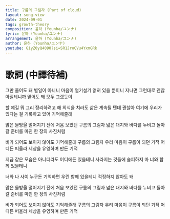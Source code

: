 ```yaml
---
title: 구름의 그림자 (Part of cloud)
layout: song-view
date: 2024-09-01
tags: growth-theory
composition: 윤하 (Younha/ユンナ)
lyric: 윤하 (Younha/ユンナ)
arrangement: 윤하 (Younha/ユンナ)
author: 윤하 (Younha/ユンナ)
youtube: GiyZ0yQ4090?si=SR1JroCVu4YxmGRk
---
```


# 歌詞 (中譯待補)

그만 울어도 돼 별일이 아니니
마음이 얼기설기 얽혀 있을 뿐이니
지나면 그런대로 괜찮아질테니까
믿어도 돼 모두 그랬듯이

할 얘길 뭐 그리 정리하려고 해
의식을 치러도 삶은 계속될 텐데
괜찮아 여기에 우리가 있다는 걸
기록하고 있어 기억해줄래

맑은 물방울 떨어지기 전에
처음 보았던 구름의 그림자
넓은 대지와 바다를 누비고
돌아갈 준비를 마친 한 장의 사진처럼

비가 되어도 보이지 않아도
기억해줄래 구름의 그림자
우리 마음이 구름이 되던 기적
어디든 떠올라 세상을 유영하며 만든 기적

지금 같은 모습은 아니더라도
어디에든 있을테니
사라지는 것들에 슬퍼하지 마
너와 함께 있을테니

너와 나 사이 누구든 기억하면
우린 함께 있을테니
걱정하지 않아도 돼

맑은 물방울 떨어지기 전에
처음 보았던 구름의 그림자
넓은 대지와 바다를 누비고
돌아갈 준비를 마친 한 장의 사진처럼

비가 되어도 보이지 않아도
기억해줄래 구름의 그림자
우리 마음이 구름이 되던 기적
어디든 떠올라 세상을 유영하며 만든 기적
